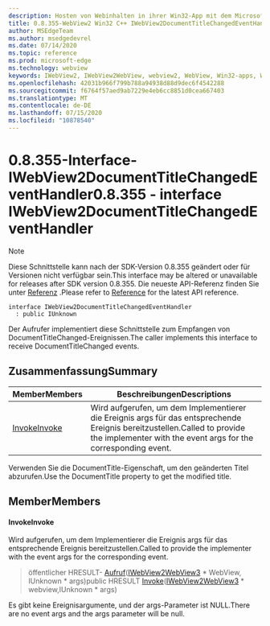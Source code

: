 ```yaml
---
description: Hosten von Webinhalten in ihrer Win32-App mit dem Microsoft Edge WebView2-Steuerelement
title: 0.8.355-WebView2 Win32 C++ IWebView2DocumentTitleChangedEventHandler
author: MSEdgeTeam
ms.author: msedgedevrel
ms.date: 07/14/2020
ms.topic: reference
ms.prod: microsoft-edge
ms.technology: webview
keywords: IWebView2, IWebView2WebView, webview2, WebView, Win32-apps, Win32, Edge
ms.openlocfilehash: 42031b966f799b788a94938d88d9dec6f4542288
ms.sourcegitcommit: f6764f57aed9ab7229e4eb6cc8851d0cea667403
ms.translationtype: MT
ms.contentlocale: de-DE
ms.lasthandoff: 07/15/2020
ms.locfileid: "10878540"
---
```

# <span data-ttu-id="012ca-104">0.8.355-Interface-IWebView2DocumentTitleChangedEventHandler</span><span class="sxs-lookup"><span data-stu-id="012ca-104">0.8.355 - interface IWebView2DocumentTitleChangedEventHandler</span></span> 

> [!NOTE]
> <span data-ttu-id="012ca-105">Diese Schnittstelle kann nach der SDK-Version 0.8.355 geändert oder für Versionen nicht verfügbar sein.</span><span class="sxs-lookup"><span data-stu-id="012ca-105">This interface may be altered or unavailable for releases after SDK version 0.8.355.</span></span> <span data-ttu-id="012ca-106">Die neueste API-Referenz finden Sie unter [Referenz](../../../webview2-api-reference.md) .</span><span class="sxs-lookup"><span data-stu-id="012ca-106">Please refer to [Reference](../../../webview2-api-reference.md) for the latest API reference.</span></span>

```
interface IWebView2DocumentTitleChangedEventHandler
  : public IUnknown
```

<span data-ttu-id="012ca-107">Der Aufrufer implementiert diese Schnittstelle zum Empfangen von DocumentTitleChanged-Ereignissen.</span><span class="sxs-lookup"><span data-stu-id="012ca-107">The caller implements this interface to receive DocumentTitleChanged events.</span></span>

## <span data-ttu-id="012ca-108">Zusammenfassung</span><span class="sxs-lookup"><span data-stu-id="012ca-108">Summary</span></span>

 <span data-ttu-id="012ca-109">Member</span><span class="sxs-lookup"><span data-stu-id="012ca-109">Members</span></span>                        | <span data-ttu-id="012ca-110">Beschreibungen</span><span class="sxs-lookup"><span data-stu-id="012ca-110">Descriptions</span></span>
--------------------------------|---------------------------------------------
[<span data-ttu-id="012ca-111">Invoke</span><span class="sxs-lookup"><span data-stu-id="012ca-111">Invoke</span></span>](#invoke) | <span data-ttu-id="012ca-112">Wird aufgerufen, um dem Implementierer die Ereignis args für das entsprechende Ereignis bereitzustellen.</span><span class="sxs-lookup"><span data-stu-id="012ca-112">Called to provide the implementer with the event args for the corresponding event.</span></span>

<span data-ttu-id="012ca-113">Verwenden Sie die DocumentTitle-Eigenschaft, um den geänderten Titel abzurufen.</span><span class="sxs-lookup"><span data-stu-id="012ca-113">Use the DocumentTitle property to get the modified title.</span></span>

## <span data-ttu-id="012ca-114">Member</span><span class="sxs-lookup"><span data-stu-id="012ca-114">Members</span></span>

#### <span data-ttu-id="012ca-115">Invoke</span><span class="sxs-lookup"><span data-stu-id="012ca-115">Invoke</span></span> 

<span data-ttu-id="012ca-116">Wird aufgerufen, um dem Implementierer die Ereignis args für das entsprechende Ereignis bereitzustellen.</span><span class="sxs-lookup"><span data-stu-id="012ca-116">Called to provide the implementer with the event args for the corresponding event.</span></span>

> <span data-ttu-id="012ca-117">öffentlicher HRESULT- [Aufruf](#invoke)([IWebView2WebView3](IWebView2WebView3.md) \* WebView, IUnknown \* args)</span><span class="sxs-lookup"><span data-stu-id="012ca-117">public HRESULT [Invoke](#invoke)([IWebView2WebView3](IWebView2WebView3.md) \* webview,IUnknown \* args)</span></span>

<span data-ttu-id="012ca-118">Es gibt keine Ereignisargumente, und der args-Parameter ist NULL.</span><span class="sxs-lookup"><span data-stu-id="012ca-118">There are no event args and the args parameter will be null.</span></span>

